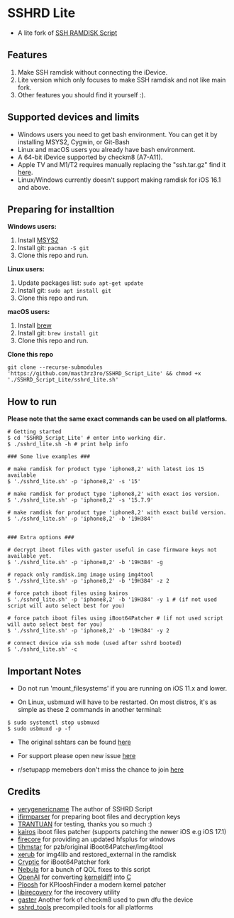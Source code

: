 # SSHRD Lite

* A lite fork of [SSH RAMDISK Script](https://github.com/verygenericname/SSHRD_Script)

## Features

1. Make SSH ramdisk without connecting the iDevice.
2. Lite version which only focuses to make SSH ramdisk and not like main fork.
3. Other features you should find it yourself :).

## Supported devices and limits

* Windows users you need to get bash environment. You can get it by installing MSYS2, Cygwin, or Git-Bash
* Linux and macOS users you already have bash environment.
* A 64-bit iDevice supported by checkm8 (A7-A11).
* Apple TV and M1/T2 requires manually replacing the "ssh.tar.gz" find it [here](https://github.com/verygenericname/sshtars).
* Linux/Windows currently doesn't support making ramdisk for iOS 16.1 and above.

## Preparing for installtion

**Windows users:**
1. Install [MSYS2](https://www.msys2.org)
2. Install git: `pacman -S git`
3. Clone this repo and run.

**Linux users:**
1. Update packages list: `sudo apt-get update`
2. Install git: `sudo apt install git`
3. Clone this repo and run.

**macOS users:**
1. Install [brew](https://brew.sh)
2. Install git: `brew install git`
3. Clone this repo and run.

**Clone this repo**
```shell
git clone --recurse-submodules 'https://github.com/mast3rz3ro/SSHRD_Script_Lite' && chmod +x './SSHRD_Script_Lite/sshrd_lite.sh'
```

## How to run

**Please note that the same exact commands can be used on all platforms.**

```shell
# Getting started
$ cd 'SSHRD_Script_Lite' # enter into working dir.
$ ./sshrd_lite.sh -h # print help info

### Some live examples ###

# make ramdisk for product type 'iphone8,2' with latest ios 15 available
$ './sshrd_lite.sh' -p 'iphone8,2' -s '15'

# make ramdisk for product type 'iphone8,2' with exact ios version.
$ './sshrd_lite.sh' -p 'iphone8,2' -s '15.7.9'

# make ramdisk for product type 'iphone8,2' with exact build version.
$ './sshrd_lite.sh' -p 'iphone8,2' -b '19H384'


### Extra options ###

# decrypt iboot files with gaster useful in case firmware keys not available yet.
$ './sshrd_lite.sh' -p 'iphone8,2' -b '19H384' -g

# repack only ramdisk.img image using img4tool
$ './sshrd_lite.sh' -p 'iphone8,2' -b '19H384' -z 2

# force patch iboot files using kairos
$ './sshrd_lite.sh' -p 'iphone8,2' -b '19H384' -y 1 # (if not used script will auto select best for you)

# force patch iboot files using iBoot64Patcher # (if not used script will auto select best for you)
$ './sshrd_lite.sh' -p 'iphone8,2' -b '19H384' -y 2

# connect device via ssh mode (used after sshrd booted)
$ './sshrd_lite.sh' -c
```


## Important Notes

* Do not run 'mount_filesystems' if you are running on iOS 11.x and lower.

* On Linux, usbmuxd will have to be restarted. On most distros, it's as simple as these 2 commands in another terminal:

```
$ sudo systemctl stop usbmuxd
$ sudo usbmuxd -p -f
```

* The original sshtars can be found [here](https://github.com/verygenericname/sshtars)

* For support please open new issue [here](https://github.com/mast3rz3ro/sshrd_script_lite/issues)

* r/setupapp memebers don't miss the chance to join [here](https://t.me/Tsun4m1_tool)


## Credits

- [verygenericname](https://github.com/verygenericname/SSHRD_Script) The author of SSHRD Script
- [ifirmparser](https://github.com/mast3rz3ro/ifirmware_parser) for preparing boot files and decryption keys
- [TRANTUAN](https://github.com/TRANTUAN-PC) for testing, thanks you so much :)
- [kairos](https://github.com/dayt0n/kairos) iboot files patcher (supports patching the newer iOS e.g iOS 17.1)
- [firecore](https://github.com/firecore/Seas0nPass-Windows/) for providing an updated hfsplus for windows
- [tihmstar](https://github.com/tihmstar) for pzb/original iBoot64Patcher/img4tool
- [xerub](https://github.com/xerub) for img4lib and restored_external in the ramdisk
- [Cryptic](https://github.com/Cryptiiiic) for iBoot64Patcher fork
- [Nebula](https://github.com/itsnebulalol) for a bunch of QOL fixes to this script
- [OpenAI](https://chat.openai.com/chat) for converting [kerneldiff](https://github.com/mcg29/kerneldiff) into [C](https://github.com/verygenericname/kerneldiff_C)
- [Ploosh](https://github.com/plooshi) for KPlooshFinder a modern kernel patcher
- [libirecovery](https://github.com/libimobiledevice/libimobiledevice) for the irecovery utility
- [gaster](https://github.com/0x7ff/gaster) Another fork of checkm8 used to pwn dfu the device
- [sshrd_tools](https://github.com/mast3rz3ro/sshrd_tools) precompiled tools for all platforms
